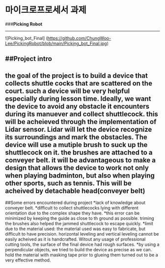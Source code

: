 # 마이크로프로세서 과제
###**Picking Robot**

--- 
![Picking_bot_Final]
(https://github.com/ChungWoo-Lee/PickingRobot/blob/main/Picking_bot_Final.jpg)

##Project intro
---

the goal of the project is to build a device that collects shuttle cocks that are scattered on the court. such a device will be very helpful especially during lesson time. Ideally, we want the device to avoid any obstacle it encounters during its manuever and collect shuttlecock.
this will be acheieved through the implementation of Lidar sensor. Lidar will let the device recognize its surroundings and mark the obstacles.
The device will use a mutiple brush to suck up the shuttlecock on it. the brushes are attached to a conveyer belt.
it will be advantageous to make a design that allows the device to work not only when playing badminton, but also when playing other sports, such as tennis. This will be acheived by detachable head(conveyer belt)
--- 


##Some errors encountered during project
*lack of knowledge about conveyer belt.
*difficult to collect shuttlecocks lying with different orientation due to the complex shape they have.
*this error can be minimized by keeping the guide as close to th ground as possible. triming the brushes also helped the jammed shuttlecock to escape quickly.
*limit due to the material used: the material used was easy to fabricate, but difficult to have precision. horizontal leveling and vertical leveling cannot be easily acheived as
it is handcrafted. Witout any usage of professional cutting tools, the surface of the final device had rough surfaces.
*by using a perpendicular objects, we tried to build the device as precise as we can. hold the material with masking tape prior to glueing them turned out to be a very effective method.


